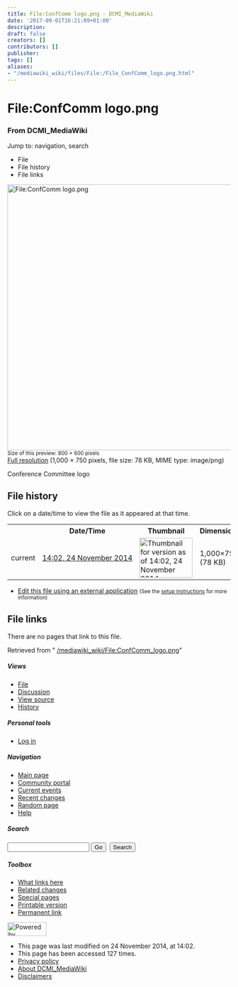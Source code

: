 ```yaml
---
title: File:ConfComm logo.png - DCMI_MediaWiki
date: '2017-09-01T16:21:09+01:00'
description: 
draft: false
creators: []
contributors: []
publisher: 
tags: []
aliases:
- "/mediawiki_wiki/files/File:/File_ConfComm_logo.png.html"
---
```


<a id="top"></a>
# File:ConfComm logo.png

### From DCMI\_MediaWiki

Jump to: navigation, search
<!-- start content -->
- File
- File history
- File links

 [<img alt="File:ConfComm logo.png" src="/images/e/ed/ConfComm_logo.png" width="800" height="600">](/mediawiki_wiki/files/ConfComm_logo.png)  
<small>Size of this preview: 800 × 600 pixels</small>  
 [Full resolution](/images/e/ed/ConfComm_logo.png)‎ (1,000 × 750 pixels, file size: 78 KB, MIME type: image/png)

Conference Committee logo

<!-- 
NewPP limit report
Preprocessor node count: 1/1000000
Post-expand include size: 0/2097152 bytes
Template argument size: 0/2097152 bytes
Expensive parser function count: 0/100
-->
## File history

Click on a date/time to view the file as it appeared at that time.

<table class="wikitable filehistory">
  <tr>
    <td></td>
    <th>Date/Time</th>
    <th>Thumbnail</th>
    <th>Dimensions</th>
    <th>User</th>
    <th>Comment</th>
  </tr>
  <tr>
    <td>current</td>
    <td class="filehistory-selected" style="white-space: nowrap;"><a href="/mediawiki_wiki/files/ConfComm_logo.png">14:02, 24 November 2014</a></td>
    <td><a href="/images/e/ed/ConfComm_logo.png"><img alt="Thumbnail for version as of 14:02, 24 November 2014" src="/images/e/ed/ConfComm_logo.png" width="120" height="90"></a></td>
    <td>1,000×750 <span style="white-space: nowrap;">(78 KB)</span>
    </td>
    <td>
      <a href="/index.php?title=User:StuartSutton&amp;action=edit&amp;redlink=1" class="new mw-userlink" title="User:StuartSutton (page does not exist)">StuartSutton</a> <span style="white-space: nowrap;"> <span class="mw-usertoollinks">(<a href="/index.php?title=User_talk:StuartSutton&amp;action=edit&amp;redlink=1" class="new" title="User talk:StuartSutton (page does not exist)">Talk</a> | <a href="/index.php/Special:Contributions/StuartSutton" title="Special:Contributions/StuartSutton">contribs</a>)</span></span>
    </td>
    <td> <span class="comment">(Conference Committee logo)</span>
    </td>
  </tr>
</table>

  

- [Edit this file using an external application](/index.php?title=File:ConfComm_logo.png&action=edit&externaledit=true&mode=file "File:ConfComm logo.png") <small>(See the <a href="http://www.mediawiki.org/wiki/Manual:External_editors" class="external text" rel="nofollow">setup instructions</a> for more information)</small>

## File links

There are no pages that link to this file.

Retrieved from " [/mediawiki_wiki/File:ConfComm\_logo.png](/mediawiki_wiki/files/File:/File:ConfComm_logo.png.html)"

<!-- end content -->

##### Views

- [File](/mediawiki_wiki/files/File:/File:ConfComm_logo.png.html "View the file page [c]")
- [Discussion](/index.php?title=File_talk:ConfComm_logo.png&action=edit&redlink=1 "Discussion about the content page [t]")
- [View source](/index.php?title=File:ConfComm_logo.png&action=edit "This page is protected.
You can view its source [e]")
- [History](/index.php?title=File:ConfComm_logo.png&action=history "Past revisions of this page [h]")

##### Personal tools

- [Log in](/index.php?title=Special:UserLogin&returnto=File:ConfComm_logo.png "You are encouraged to log in; however, it is not mandatory [o]")

<script type="text/javascript"> if (window.isMSIE55) fixalpha(); </script>

##### Navigation

- [Main page](/index.php/Main_Page "Visit the main page [z]")
- [Community portal](/index.php/DCMI_MediaWiki:Community_portal "About the project, what you can do, where to find things")
- [Current events](/index.php/DCMI_MediaWiki:Current_events "Find background information on current events")
- [Recent changes](/index.php/Special:RecentChanges "The list of recent changes in the wiki [r]")
- [Random page](/index.php/Special:Random "Load a random page [x]")
- [Help](/index.php/Help:Contents "The place to find out")

##### <label for="searchInput">Search</label>

<form action="/index.php" id="searchform">
				<input type="hidden" name="title" value="Special:Search">
				<input id="searchInput" title="Search DCMI_MediaWiki" accesskey="f" type="search" name="search">
				<input type="submit" name="go" class="searchButton" id="searchGoButton" value="Go" title="Go to a page with this exact name if exists"> 
				<input type="submit" name="fulltext" class="searchButton" id="mw-searchButton" value="Search" title="Search the pages for this text">
			</form>

##### Toolbox

- [What links here](/index.php/Special:WhatLinksHere/File:ConfComm_logo.png "List of all wiki pages that link here [j]")
- [Related changes](/index.php/Special:RecentChangesLinked/File:ConfComm_logo.png "Recent changes in pages linked from this page [k]")
- [Special pages](/index.php/Special:SpecialPages "List of all special pages [q]")
- [Printable version](/index.php?title=File:ConfComm_logo.png&printable=yes "Printable version of this page [p]")
- [Permanent link](/index.php?title=File:ConfComm_logo.png&oldid=8788 "Permanent link to this revision of the page")

<!-- end of the left (by default at least) column -->

 [<img src="/skins/common/images/poweredby_mediawiki_88x31.png" height="31" width="88" alt="Powered by MediaWiki">](http://www.mediawiki.org/)

- This page was last modified on 24 November 2014, at 14:02.
- This page has been accessed 127 times.
- [Privacy policy](/index.php/DCMI_MediaWiki:Privacy_policy "DCMI MediaWiki:Privacy policy")
- [About DCMI\_MediaWiki](/index.php/DCMI_MediaWiki:About "DCMI MediaWiki:About")
- [Disclaimers](/index.php/DCMI_MediaWiki:General_disclaimer "DCMI MediaWiki:General disclaimer")

<script>if (window.runOnloadHook) runOnloadHook();</script><!-- Served in 0.451 secs. -->

